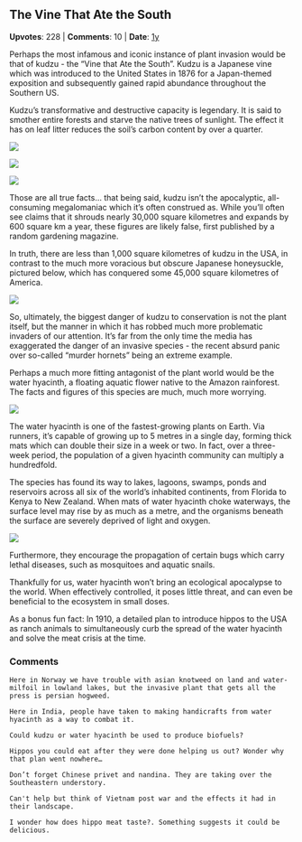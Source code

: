 ## The Vine That Ate the South
    
**Upvotes**: 228 | **Comments**: 10 | **Date**: [1y](https://www.quora.com/What-are-one-or-two-of-the-biggest-examples-in-history-where-invasive-plants-have-had-a-major-negative-impact-on-specific-biospheres-or-regions-of-the-planet/answer/Gary-Meaney)

Perhaps the most infamous and iconic instance of plant invasion would be that of kudzu \- the “Vine that Ate the South”. Kudzu is a Japanese vine which was introduced to the United States in 1876 for a Japan-themed exposition and subsequently gained rapid abundance throughout the Southern US.

Kudzu’s transformative and destructive capacity is legendary. It is said to smother entire forests and starve the native trees of sunlight. The effect it has on leaf litter reduces the soil’s carbon content by over a quarter.

![](https://qph.fs.quoracdn.net/main-qimg-1e8d14b098626f84d578e125fe0a284b-lq)

![](https://qph.fs.quoracdn.net/main-qimg-51b0c1923e40d51ad68b7d31804ff448-lq)

![](https://qph.fs.quoracdn.net/main-qimg-be6fff341393ba08edd8dd6265653e21-lq)

Those are all true facts… that being said, kudzu isn’t the apocalyptic, all-consuming megalomaniac which it’s often construed as. While you’ll often see claims that it shrouds nearly 30,000 square kilometres and expands by 600 square km a year, these figures are likely false, first published by a random gardening magazine.

In truth, there are less than 1,000 square kilometres of kudzu in the USA, in contrast to the much more voracious but obscure Japanese honeysuckle, pictured below, which has conquered some 45,000 square kilometres of America.

![](https://qph.fs.quoracdn.net/main-qimg-6889e3028cebf697363984b946fca565-lq)

So, ultimately, the biggest danger of kudzu to conservation is not the plant itself, but the manner in which it has robbed much more problematic invaders of our attention. It’s far from the only time the media has exaggerated the danger of an invasive species - the recent absurd panic over so-called “murder hornets” being an extreme example.

Perhaps a much more fitting antagonist of the plant world would be the water hyacinth, a floating aquatic flower native to the Amazon rainforest. The facts and figures of this species are much, much more worrying.

![](https://qph.fs.quoracdn.net/main-qimg-1d548dc5c8452db0830e5f1cc6646536-lq)

The water hyacinth is one of the fastest-growing plants on Earth. Via runners, it’s capable of growing up to 5 metres in a single day, forming thick mats which can double their size in a week or two. In fact, over a three-week period, the population of a given hyacinth community can multiply a hundredfold.

The species has found its way to lakes, lagoons, swamps, ponds and reservoirs across all six of the world’s inhabited continents, from Florida to Kenya to New Zealand. When mats of water hyacinth choke waterways, the surface level may rise by as much as a metre, and the organisms beneath the surface are severely deprived of light and oxygen.

![](https://qph.fs.quoracdn.net/main-qimg-894abcdcf0f83d8ec402e48841dd487e-lq)

Furthermore, they encourage the propagation of certain bugs which carry lethal diseases, such as mosquitoes and aquatic snails.

Thankfully for us, water hyacinth won’t bring an ecological apocalypse to the world. When effectively controlled, it poses little threat, and can even be beneficial to the ecosystem in small doses.

As a bonus fun fact: In 1910, a detailed plan to introduce hippos to the USA as ranch animals to simultaneously curb the spread of the water hyacinth and solve the meat crisis at the time.

### Comments

```
Here in Norway we have trouble with asian knotweed on land and water-milfoil in lowland lakes, but the invasive plant that gets all the press is persian hogweed.
```

```
Here in India, people have taken to making handicrafts from water hyacinth as a way to combat it.
```

```
Could kudzu or water hyacinth be used to produce biofuels?
```

```
Hippos you could eat after they were done helping us out? Wonder why that plan went nowhere…
```

```
Don’t forget Chinese privet and nandina. They are taking over the Southeastern understory.
```

```
Can't help but think of Vietnam post war and the effects it had in their landscape.
```

```
I wonder how does hippo meat taste?. Something suggests it could be delicious.
```

